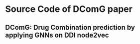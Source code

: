 # Source Code of DComG paper

## DComG: Drug Combination prediction by applying GNNs on DDI node2vec 